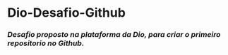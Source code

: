 # Dio-Desafio-Github
### *Desafio proposto na plataforma da Dio, para criar o primeiro repositorio no Github.*
